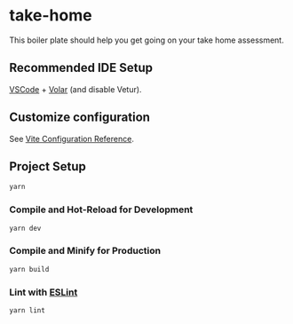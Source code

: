 # take-home

This boiler plate should help you get going on your take home assessment. 

## Recommended IDE Setup

[VSCode](https://code.visualstudio.com/) + [Volar](https://marketplace.visualstudio.com/items?itemName=Vue.volar) (and disable Vetur).

## Customize configuration

See [Vite Configuration Reference](https://vite.dev/config/).

## Project Setup

```sh
yarn
```

### Compile and Hot-Reload for Development
```sh
yarn dev
```

### Compile and Minify for Production
```sh
yarn build
```

### Lint with [ESLint](https://eslint.org/)
```sh
yarn lint
```
